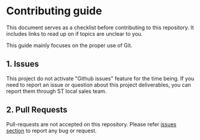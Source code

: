 # Contributing guide

This document serves as a checklist before contributing to this repository. It includes links to read up on if topics are unclear to you.

This guide mainly focuses on the proper use of Git.

## 1. Issues

This project do not activate "Github issues" feature for the time being. If you need to report an issue or question about this project deliverables, you can report them through ST local sales team.


## 2. Pull Requests

Pull-requests are not accepted on this repository. Please refer [issues section](#1-issues) to report any bug or request.
